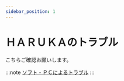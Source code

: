 ```yaml
---
sidebar_position: 1
---
```


# ＨＡＲＵＫＡのトラブル

こちらご確認お願いします。

:::note
[ソフト・ＰＣによるトラブル](/docs/category/ソフトの症状/)
:::
